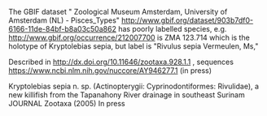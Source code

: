 The GBIF dataset " Zoological Museum Amsterdam, University of Amsterdam (NL) - Pisces_Types" http://www.gbif.org/dataset/903b7df0-6166-11de-84bf-b8a03c50a862 has poorly labelled species, e.g. http://www.gbif.org/occurrence/212007700 is ZMA 123.714 which is the holotype of Kryptolebias sepia, but label is "Rivulus sepia Vermeulen, Ms,"

Described in http://dx.doi.org/10.11646/zootaxa.928.1.1 , sequences https://www.ncbi.nlm.nih.gov/nuccore/AY946277.1  (in press)

Kryptolebias sepia n. sp. (Actinopterygii: Cyprinodontiformes:
            Rivulidae), a new killifish from the Tapanahony River drainage in
            southeast Surinam
  JOURNAL   Zootaxa (2005) In press